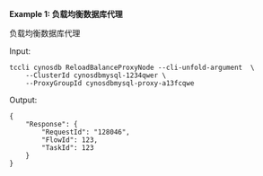 **Example 1: 负载均衡数据库代理**

负载均衡数据库代理

Input: 

```
tccli cynosdb ReloadBalanceProxyNode --cli-unfold-argument  \
    --ClusterId cynosdbmysql-1234qwer \
    --ProxyGroupId cynosdbmysql-proxy-a13fcqwe
```

Output: 
```
{
    "Response": {
        "RequestId": "128046",
        "FlowId": 123,
        "TaskId": 123
    }
}
```

